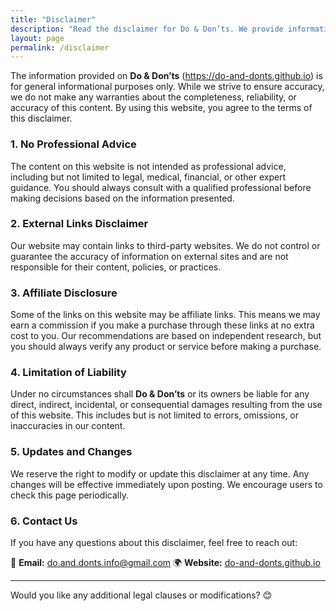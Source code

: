 ```yaml
---
title: "Disclaimer"
description: "Read the disclaimer for Do & Don’ts. We provide informational content only and do not offer legal, medical, or professional advice."
layout: page
permalink: /disclaimer
---
```


The information provided on **Do & Don’ts** (https://do-and-donts.github.io) is for general informational purposes only. While we strive to ensure accuracy, we do not make any warranties about the completeness, reliability, or accuracy of this content. By using this website, you agree to the terms of this disclaimer.

### **1. No Professional Advice**
The content on this website is not intended as professional advice, including but not limited to legal, medical, financial, or other expert guidance. You should always consult with a qualified professional before making decisions based on the information presented.

### **2. External Links Disclaimer**
Our website may contain links to third-party websites. We do not control or guarantee the accuracy of information on external sites and are not responsible for their content, policies, or practices.

### **3. Affiliate Disclosure**
Some of the links on this website may be affiliate links. This means we may earn a commission if you make a purchase through these links at no extra cost to you. Our recommendations are based on independent research, but you should always verify any product or service before making a purchase.

### **4. Limitation of Liability**
Under no circumstances shall **Do & Don’ts** or its owners be liable for any direct, indirect, incidental, or consequential damages resulting from the use of this website. This includes but is not limited to errors, omissions, or inaccuracies in our content.

### **5. Updates and Changes**
We reserve the right to modify or update this disclaimer at any time. Any changes will be effective immediately upon posting. We encourage users to check this page periodically.

### **6. Contact Us**
If you have any questions about this disclaimer, feel free to reach out:

📧 **Email:** [do.and.donts.info@gmail.com](mailto:do.and.donts.info@gmail.com)
🌍 **Website:** [do-and-donts.github.io](https://do-and-donts.github.io)  

---

Would you like any additional legal clauses or modifications? 😊
